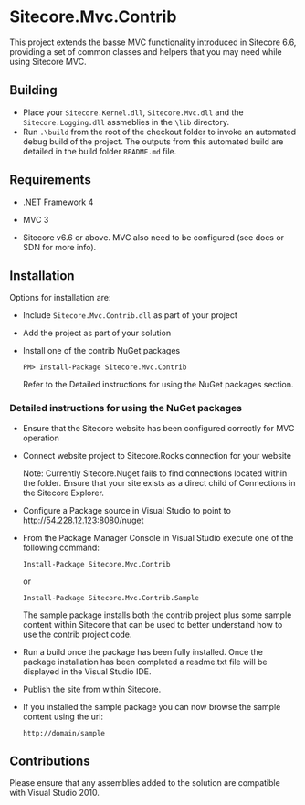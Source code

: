 # Sitecore.Mvc.Contrib

This project extends the basse MVC functionality introduced in Sitecore 6.6, providing a set of common classes and helpers that you may need while using Sitecore MVC.


## Building

* Place your `Sitecore.Kernel.dll`, `Sitecore.Mvc.dll` and the `Sitecore.Logging.dll` assmeblies in the `\lib` directory.
* Run `.\build`  from the root of the checkout folder to invoke an automated debug build of the project. The outputs from this automated build are detailed in the build folder `README.md` file.


## Requirements

* .NET Framework 4

* MVC 3 

* Sitecore v6.6 or above. MVC also need to be configured (see docs or SDN for more info).


## Installation

Options for installation are:

* Include `Sitecore.Mvc.Contrib.dll` as part of your project 

* Add the project as part of your solution

*   Install one of the contrib NuGet packages

    `PM> Install-Package Sitecore.Mvc.Contrib`

	Refer to the Detailed instructions for using the NuGet packages section.

    
### Detailed instructions for using the NuGet packages

* Ensure that the Sitecore website has been configured correctly for MVC operation

* Connect website project to Sitecore.Rocks connection for your website

    Note: Currently Sitecore.Nuget fails to find connections located within the <Local IIS Sites> folder. Ensure that your site exists as a direct child of Connections in the Sitecore Explorer.

* Configure a Package source in Visual Studio to point to http://54.228.12.123:8080/nuget

* From the Package Manager Console in Visual Studio execute one of the following command:

    `Install-Package Sitecore.Mvc.Contrib`

	or

	`Install-Package Sitecore.Mvc.Contrib.Sample`

	The sample package installs both the contrib project plus some sample content within Sitecore that can be used to better understand how to use the contrib project code.

* Run a build once the package has been fully installed. Once the package installation has been completed a readme.txt file will be displayed in the Visual Studio IDE.

* Publish the site from within Sitecore.

* If you installed the sample package  you can now browse the sample content using the url:

    `http://domain/sample`

## Contributions

Please ensure that any assemblies added to the solution are compatible with Visual Studio 2010. 
